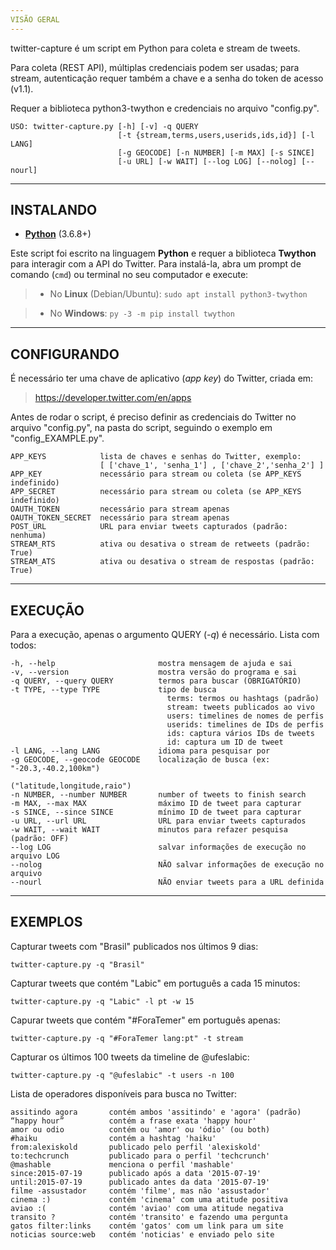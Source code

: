 ```yaml
---
VISÃO GERAL
---
```


twitter-capture é um script em Python para coleta e stream de tweets.

Para coleta (REST API), múltiplas credenciais podem ser usadas; para stream,
autenticação requer também a chave e a senha do token de acesso (v1.1).

Requer a biblioteca python3-twython e credenciais no arquivo "config.py".

```
USO: twitter-capture.py [-h] [-v] -q QUERY
                        [-t {stream,terms,users,userids,ids,id}] [-l LANG]
                        [-g GEOCODE] [-n NUMBER] [-m MAX] [-s SINCE]
                        [-u URL] [-w WAIT] [--log LOG] [--nolog] [--nourl]
```

---
INSTALANDO
---

* **[Python](https://www.python.org/downloads/)** (3.6.8+)

Este script foi escrito na linguagem **Python** e requer a biblioteca
**Twython** para interagir com a API do Twitter. Para instalá-la, abra um
prompt de comando (```cmd```) ou terminal no seu computador e execute:

> * No **Linux** (Debian/Ubuntu): ```sudo apt install python3-twython```

> * No **Windows**:  ```py -3 -m pip install twython```

---
CONFIGURANDO
---

É necessário ter uma chave de aplicativo (*app key*) do Twitter, criada em:

> https://developer.twitter.com/en/apps

Antes de rodar o script, é preciso definir as credenciais do Twitter no arquivo
"config.py", na pasta do script, seguindo o exemplo em "config_EXAMPLE.py".

```
APP_KEYS            lista de chaves e senhas do Twitter, exemplo:
                    [ ['chave_1', 'senha_1'] , ['chave_2','senha_2'] ]
APP_KEY             necessário para stream ou coleta (se APP_KEYS indefinido)
APP_SECRET          necessário para stream ou coleta (se APP_KEYS indefinido)
OAUTH_TOKEN         necessário para stream apenas
OAUTH_TOKEN_SECRET  necessário para stream apenas
POST_URL            URL para enviar tweets capturados (padrão: nenhuma)
STREAM_RTS          ativa ou desativa o stream de retweets (padrão: True)
STREAM_ATS          ativa ou desativa o stream de respostas (padrão: True)
```

---
EXECUÇÃO
---

Para a execução, apenas o argumento QUERY (*-q*) é necessário. Lista com todos:

```
-h, --help                       mostra mensagem de ajuda e sai
-v, --version                    mostra versão do programa e sai
-q QUERY, --query QUERY          termos para buscar (OBRIGATÓRIO)
-t TYPE, --type TYPE             tipo de busca
                                   terms: termos ou hashtags (padrão)
                                   stream: tweets publicados ao vivo
                                   users: timelines de nomes de perfis
                                   userids: timelines de IDs de perfis
                                   ids: captura vários IDs de tweets
                                   id: captura um ID de tweet
-l LANG, --lang LANG             idioma para pesquisar por
-g GEOCODE, --geocode GEOCODE    localização de busca (ex: "-20.3,-40.2,100km")
                                                    ("latitude,longitude,raio")
-n NUMBER, --number NUMBER       number of tweets to finish search
-m MAX, --max MAX                máximo ID de tweet para capturar
-s SINCE, --since SINCE          mínimo ID de tweet para capturar
-u URL, --url URL                URL para enviar tweets capturados
-w WAIT, --wait WAIT             minutos para refazer pesquisa (padrão: OFF)
--log LOG                        salvar informações de execução no arquivo LOG
--nolog                          NÃO salvar informações de execução no arquivo
--nourl                          NÃO enviar tweets para a URL definida
```

---
EXEMPLOS
---

Capturar tweets com "Brasil" publicados nos últimos 9 dias:
```
twitter-capture.py -q "Brasil"
```

Capturar tweets que contém "Labic" em português a cada 15 minutos:
```
twitter-capture.py -q "Labic" -l pt -w 15
```

Capurar tweets que contém "#ForaTemer" em português apenas:
```
twitter-capture.py -q "#ForaTemer lang:pt" -t stream
```

Capturar os últimos 100 tweets da timeline de @ufeslabic:
```
twitter-capture.py -q "@ufeslabic" -t users -n 100
```

Lista de operadores disponíveis para busca no Twitter:
```
assitindo agora       contém ambos 'assitindo' e 'agora' (padrão)
“happy hour”          contém a frase exata 'happy hour'
amor ou odio          contém ou 'amor' ou 'ódio' (ou both)
#haiku                contém a hashtag 'haiku'
from:alexiskold       publicado pelo perfil 'alexiskold'
to:techcrunch         publicado para o perfil 'techcrunch'
@mashable             menciona o perfil 'mashable'
since:2015-07-19      publicado após a data '2015-07-19'
until:2015-07-19      publicado antes da data '2015-07-19'
filme -assustador     contém 'filme', mas não 'assustador'
cinema :)             contém 'cinema' com uma atitude positiva
aviao :(              contém 'aviao' com uma atitude negativa
transito ?            contém 'transito' e fazendo uma pergunta
gatos filter:links    contém 'gatos' com um link para um site
noticias source:web   contém 'noticias' e enviado pelo site
```